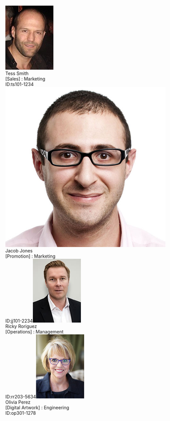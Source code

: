 ![](tess.jpg)  
Tess Smith  
[Sales] : Marketing  
ID:ts101-1234![](jacob.jpg)  
Jacob Jones  
[Promotion] : Marketing  
ID:jj101-2234![width:150px height:150px](ricky.jpg)  
Ricky Roriguez  
[Operations] : Management  
ID:rr203-5634![](olivia.jpg)  
Olivia Perez  
[Digital Artwork] : Engineering  
ID:op301-1278
